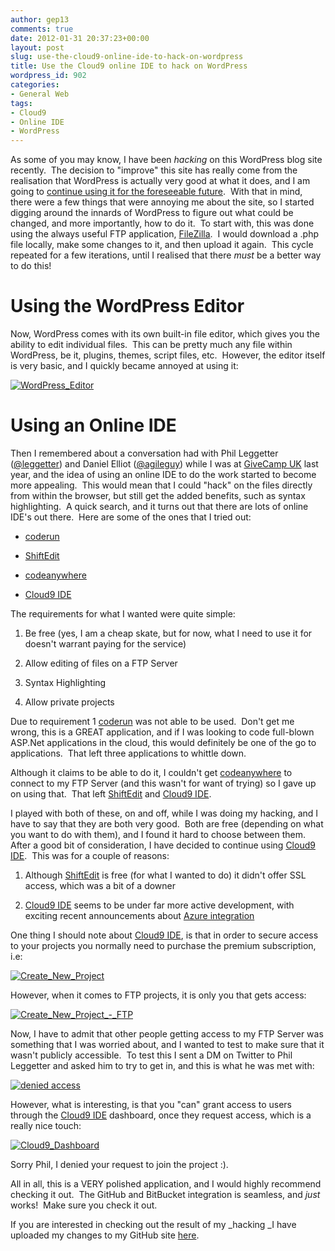```yaml
---
author: gep13
comments: true
date: 2012-01-31 20:37:23+00:00
layout: post
slug: use-the-cloud9-online-ide-to-hack-on-wordpress
title: Use the Cloud9 online IDE to hack on WordPress
wordpress_id: 902
categories:
- General Web
tags:
- Cloud9
- Online IDE
- WordPress
---
```


As some of you may know, I have been _hacking_ on this WordPress blog site recently.  The decision to "improve" this site has really come from the realisation that WordPress is actually very good at what it does, and I am going to [continue using it for the foreseeable future](http://www.gep13.co.uk/blog/continue-using-wordpress-or-not/).  With that in mind, there were a few things that were annoying me about the site, so I started digging around the innards of WordPress to figure out what could be changed, and more importantly, how to do it.  To start with, this was done using the always useful FTP application, [FileZilla](http://filezilla-project.org/).  I would download a .php file locally, make some changes to it, and then upload it again.  This cycle repeated for a few iterations, until I realised that there _must_ be a better way to do this!


# Using the WordPress Editor


Now, WordPress comes with its own built-in file editor, which gives you the ability to edit individual files.  This can be pretty much any file within WordPress, be it, plugins, themes, script files, etc.  However, the editor itself is very basic, and I quickly became annoyed at using it:

[![WordPress_Editor](http://www.gep13.co.uk/blog/wp-content/uploads/2012/01/WordPress_Editor_thumb.png)](http://www.gep13.co.uk/blog/wp-content/uploads/2012/01/WordPress_Editor.png)


# Using an Online IDE


Then I remembered about a conversation had with Phil Leggetter ([@leggetter](https://twitter.com/#!/leggetter)) and Daniel Elliot ([@agileguy](https://twitter.com/#!/agileguy)) while I was at [GiveCamp UK](http://www.gep13.co.uk/blog/my-impressions-of-givecampuk/) last year, and the idea of using an online IDE to do the work started to become more appealing.  This would mean that I could "hack" on the files directly from within the browser, but still get the added benefits, such as syntax highlighting.  A quick search, and it turns out that there are lots of online IDE's out there.  Here are some of the ones that I tried out:



	
  * [coderun](http://coderun.com/ide/)

	
  * [ShiftEdit](http://shiftedit.net/)

	
  * [codeanywhere](https://codeanywhere.net/)

	
  * [Cloud9 IDE](http://c9.io/)


The requirements for what I wanted were quite simple:

	
  1. Be free (yes, I am a cheap skate, but for now, what I need to use it for doesn't warrant paying for the service)

	
  2. Allow editing of files on a FTP Server

	
  3. Syntax Highlighting

	
  4. Allow private projects


Due to requirement 1 [coderun](http://coderun.com/ide/) was not able to be used.  Don't get me wrong, this is a GREAT application, and if I was looking to code full-blown ASP.Net applications in the cloud, this would definitely be one of the go to applications.  That left three applications to whittle down.

Although it claims to be able to do it, I couldn't get [codeanywhere](https://codeanywhere.net/) to connect to my FTP Server (and this wasn't for want of trying) so I gave up on using that.  That left [ShiftEdit](http://shiftedit.net/) and [Cloud9 IDE](http://c9.io/).

I played with both of these, on and off, while I was doing my hacking, and I have to say that they are both very good.  Both are free (depending on what you want to do with them), and I found it hard to choose between them.  After a good bit of consideration, I have decided to continue using [Cloud9 IDE](http://c9.io/).  This was for a couple of reasons:



	
  1. Although [ShiftEdit](http://shiftedit.net/) is free (for what I wanted to do) it didn't offer SSL access, which was a bit of a downer

	
  2. [Cloud9 IDE](http://c9.io/) seems to be under far more active development, with exciting recent announcements about [Azure integration](http://cloud9ide.posterous.com/windows-azure-on-cloud9)


One thing I should note about [Cloud9 IDE](http://c9.io/), is that in order to secure access to your projects you normally need to purchase the premium subscription, i.e:

[![Create_New_Project](http://www.gep13.co.uk/blog/wp-content/uploads/2012/01/Create_New_Project_thumb.png)](http://www.gep13.co.uk/blog/wp-content/uploads/2012/01/Create_New_Project.png)

However, when it comes to FTP projects, it is only you that gets access:

[![Create_New_Project_-_FTP](http://www.gep13.co.uk/blog/wp-content/uploads/2012/01/Create_New_Project_-_FTP_thumb.png)](http://www.gep13.co.uk/blog/wp-content/uploads/2012/01/Create_New_Project_-_FTP.png)

Now, I have to admit that other people getting access to my FTP Server was something that I was worried about, and I wanted to test to make sure that it wasn't publicly accessible.  To test this I sent a DM on Twitter to Phil Leggetter and asked him to try to get in, and this is what he was met with:

[![denied access](http://www.gep13.co.uk/blog/wp-content/uploads/2012/01/denied-access_thumb.png)](http://www.gep13.co.uk/blog/wp-content/uploads/2012/01/denied-access.png)

However, what is interesting, is that you "can" grant access to users through the [Cloud9 IDE](http://c9.io/) dashboard, once they request access, which is a really nice touch:

[![Cloud9_Dashboard](http://www.gep13.co.uk/blog/wp-content/uploads/2012/01/Cloud9_Dashboard_thumb.png)](http://www.gep13.co.uk/blog/wp-content/uploads/2012/01/Cloud9_Dashboard.png)

Sorry Phil, I denied your request to join the project :).

All in all, this is a VERY polished application, and I would highly recommend checking it out.  The GitHub and BitBucket integration is seamless, and _just_ works!  Make sure you check it out.

If you are interested in checking out the result of my _hacking _I have uploaded my changes to my GitHub site [here](https://github.com/gep13/NowReadingReloaded13).
